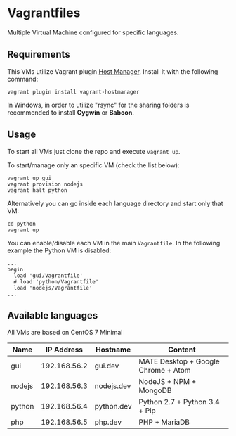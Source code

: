 # Vagrantfiles

Multiple Virtual Machine configured for specific languages.
## Requirements
This VMs utilize Vagrant plugin [Host Manager](https://github.com/devopsgroup-io/vagrant-hostmanager). Install it with the following command:
```
vagrant plugin install vagrant-hostmanager
```
In Windows, in order to utilize "rsync" for the sharing folders is recommended to install **Cygwin** or **Baboon**.
## Usage
To start all VMs just clone the repo and execute `vagrant up`.

To start/manage only an specific VM (check the list below):
```
vagrant up gui
vagrant provision nodejs
vagrant halt python
```
Alternatively you can go inside each language directory and start only that VM:
```
cd python
vagrant up
```
You can enable/disable each VM in the main `Vagrantfile`. In the following example the Python VM is disabled:
```
...
begin
  load 'gui/Vagrantfile'
  # load 'python/Vagrantfile'
  load 'nodejs/Vagrantfile'
...
```

## Available languages
All VMs are based on CentOS 7 Minimal

| Name   | IP Address   | Hostname   | Content                             |
|--------|--------------|------------|-------------------------------------|
| gui    | 192.168.56.2 | gui.dev    | MATE Desktop + Google Chrome + Atom |
| nodejs | 192.168.56.3 | nodejs.dev | NodeJS + NPM + MongoDB              |
| python | 192.168.56.4 | python.dev | Python 2.7 + Python 3.4 + Pip       |
| php    | 192.168.56.5 | php.dev    | PHP + MariaDB                       |

